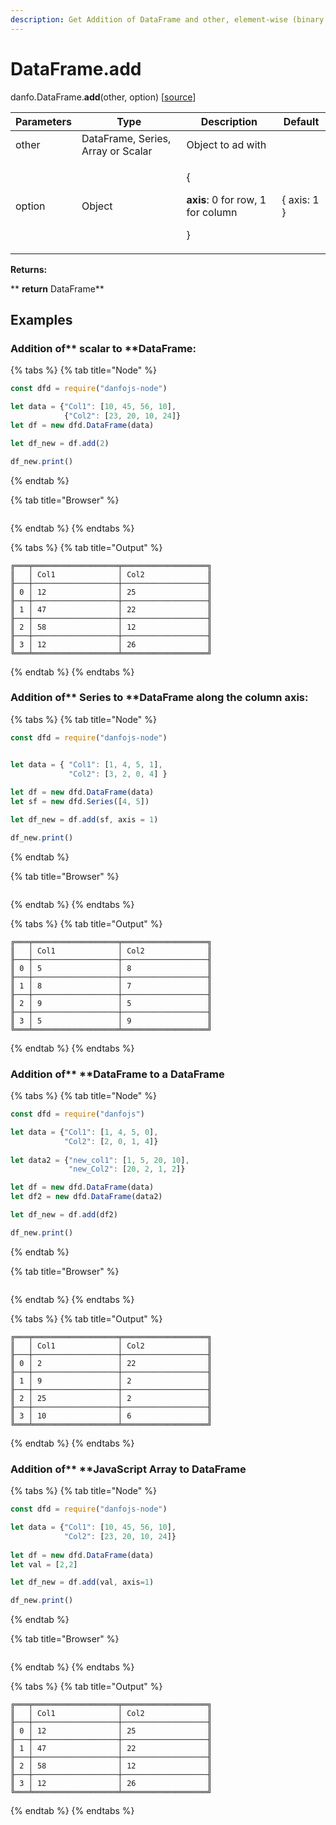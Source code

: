 ```yaml
---
description: Get Addition of DataFrame and other, element-wise (binary operator add).
---
```


# DataFrame.add

danfo.DataFrame.**add**(other, option) \[[source](https://github.com/opensource9ja/danfojs/blob/fe56860b0a303d218d60ba71dee6abf594401556/danfojs/src/core/frame.js#L347)]

| Parameters | Type                               | Description                                                           | Default      |
| ---------- | ---------------------------------- | --------------------------------------------------------------------- | ------------ |
| other      | DataFrame, Series, Array or Scalar | Object to ad with                                                     |              |
| option     | Object                             | <p>{</p><p><strong>axis</strong>: 0 for row, 1 for column</p><p>}</p> | { axis: 1 }  |

**Returns:**

**       **return** DataFrame**

## **Examples**

### Addition of** scalar to **DataFrame:

{% tabs %}
{% tab title="Node" %}
```javascript
const dfd = require("danfojs-node")

let data = {"Col1": [10, 45, 56, 10], 
            {"Col2": [23, 20, 10, 24]}
let df = new dfd.DataFrame(data)

let df_new = df.add(2)

df_new.print()
```
{% endtab %}

{% tab title="Browser" %}
```
```
{% endtab %}
{% endtabs %}

{% tabs %}
{% tab title="Output" %}
```
╔═══╤═══════════════════╤═══════════════════╗
║   │ Col1              │ Col2              ║
╟───┼───────────────────┼───────────────────╢
║ 0 │ 12                │ 25                ║
╟───┼───────────────────┼───────────────────╢
║ 1 │ 47                │ 22                ║
╟───┼───────────────────┼───────────────────╢
║ 2 │ 58                │ 12                ║
╟───┼───────────────────┼───────────────────╢
║ 3 │ 12                │ 26                ║
╚═══╧═══════════════════╧═══════════════════╝
```
{% endtab %}
{% endtabs %}

### Addition of**  Series to **DataFrame along the column axis:

{% tabs %}
{% tab title="Node" %}
```javascript
const dfd = require("danfojs-node")


let data = { "Col1": [1, 4, 5, 1],
             "Col2": [3, 2, 0, 4] }
             
let df = new dfd.DataFrame(data)
let sf = new dfd.Series([4, 5])

let df_new = df.add(sf, axis = 1)

df_new.print()
```
{% endtab %}

{% tab title="Browser" %}
```
```
{% endtab %}
{% endtabs %}

{% tabs %}
{% tab title="Output" %}
```
╔═══╤═══════════════════╤═══════════════════╗
║   │ Col1              │ Col2              ║
╟───┼───────────────────┼───────────────────╢
║ 0 │ 5                 │ 8                 ║
╟───┼───────────────────┼───────────────────╢
║ 1 │ 8                 │ 7                 ║
╟───┼───────────────────┼───────────────────╢
║ 2 │ 9                 │ 5                 ║
╟───┼───────────────────┼───────────────────╢
║ 3 │ 5                 │ 9                 ║
╚═══╧═══════════════════╧═══════════════════╝
```
{% endtab %}
{% endtabs %}

### Addition of**  **DataFrame to a DataFrame

{% tabs %}
{% tab title="Node" %}
```javascript
const dfd = require("danfojs")

let data = {"Col1": [1, 4, 5, 0], 
            "Col2": [2, 0, 1, 4]}
            
let data2 = {"new_col1": [1, 5, 20, 10],
             "new_Col2": [20, 2, 1, 2]}

let df = new dfd.DataFrame(data)
let df2 = new dfd.DataFrame(data2)

let df_new = df.add(df2)

df_new.print()

```
{% endtab %}

{% tab title="Browser" %}
```
```
{% endtab %}
{% endtabs %}

{% tabs %}
{% tab title="Output" %}
```
╔═══╤═══════════════════╤═══════════════════╗
║   │ Col1              │ Col2              ║
╟───┼───────────────────┼───────────────────╢
║ 0 │ 2                 │ 22                ║
╟───┼───────────────────┼───────────────────╢
║ 1 │ 9                 │ 2                 ║
╟───┼───────────────────┼───────────────────╢
║ 2 │ 25                │ 2                 ║
╟───┼───────────────────┼───────────────────╢
║ 3 │ 10                │ 6                 ║
╚═══╧═══════════════════╧═══════════════════╝
```
{% endtab %}
{% endtabs %}

### Addition of** **JavaScript Array to DataFrame

{% tabs %}
{% tab title="Node" %}
```javascript
const dfd = require("danfojs-node")

let data = {"Col1": [10, 45, 56, 10],
            "Col2": [23, 20, 10, 24]}
            
let df = new dfd.DataFrame(data)
let val = [2,2]

let df_new = df.add(val, axis=1)

df_new.print()
```
{% endtab %}

{% tab title="Browser" %}
```
```
{% endtab %}
{% endtabs %}

{% tabs %}
{% tab title="Output" %}
```
╔═══╤═══════════════════╤═══════════════════╗
║   │ Col1              │ Col2              ║
╟───┼───────────────────┼───────────────────╢
║ 0 │ 12                │ 25                ║
╟───┼───────────────────┼───────────────────╢
║ 1 │ 47                │ 22                ║
╟───┼───────────────────┼───────────────────╢
║ 2 │ 58                │ 12                ║
╟───┼───────────────────┼───────────────────╢
║ 3 │ 12                │ 26                ║
╚═══╧═══════════════════╧═══════════════════╝
```
{% endtab %}
{% endtabs %}

